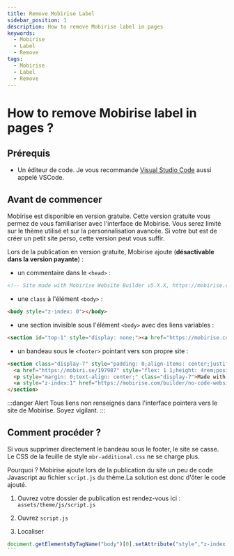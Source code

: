 ```yaml
---
title: Remove Mobirise Label
sidebar_position: 1
description: How to remove Mobirise label in pages
keywords:
  - Mobirise
  - Label
  - Remove
tags:
  - Mobirise
  - Label
  - Remove
---
```


# How to remove Mobirise label in pages ?

## Prérequis

- Un éditeur de code. Je vous recommande [Visual Studio Code](https://code.visualstudio.com/) aussi appelé VSCode.

## Avant de commencer

Mobirise est disponible en version gratuite. Cette version gratuite vous permez de vous familiariser avec l'interface de Mobirise. Vous serez limité sur le thème utilisé et sur la personnalisation avancée. Si votre but est de créer un petit site perso, cette version peut vous suffir.

Lors de la publication en version gratuite, Mobirise ajoute (**désactivable dans la version payante**) :

- un commentaire dans le `<head>` :

```html
<!-- Site made with Mobirise Website Builder v5.X.X, https://mobirise.com -->
```

- une `class` à l'élément `<body>` :

```html
<body style="z-index: 0"></body>
```

- une section invisible sous l'élément `<body>` avec des liens variables :

```html title=Exemple
<section id="top-1" style="display: none;"><a href="https://mobirise.com/builder/web-design-tool.html">web design tool</a> Mobirise v5.8.4 <a href="https://mobirise.com/extensions/popup-builder/">Popup Generator</a></section>
```

- un bandeau sous le `<footer>` pointant vers son propre site :

```html
<section class="display-7" style="padding: 0;align-items: center;justify-content: center;flex-wrap: wrap;    align-content: center;display: flex;position: relative;height: 4rem;">
  <a href="https://mobiri.se/197987" style="flex: 1 1;height: 4rem;position: absolute;width: 100%;z-index: 1;"><img alt="" style="height: 4rem;" src="data:image/gif;base64,R0lGODlhAQABAIAAAP///wAAACH5BAEAAAAALAAAAAABAAEAAAICRAEAOw==" /></a>
  <p style="margin: 0;text-align: center;" class="display-7">Made with &#8204;</p>
  <a style="z-index:1" href="https://mobirise.com/builder/no-code-website-builder.html">No Code Website Builder</a>
</section>
```

:::danger Alert
Tous liens non renseignés dans l'interface pointera vers le site de Mobirise. Soyez vigilant.
:::

## Comment procéder ?

Si vous supprimer directement le bandeau sous le footer, le site se casse. Le CSS de la feuille de style `mbr-additional.css` ne se charge plus.

Pourquoi ? Mobirise ajoute lors de la publication du site un peu de code Javascript au fichier `script.js` du thème.La solution est donc d'ôter le code ajouté.

1. Ouvrez votre dossier de publication est rendez-vous ici : `assets/theme/js/script.js`

2. Ouvrez `script.js`

3. Localiser

````js
document.getElementsByTagName("body")[0].setAttribute("style","z-index: 0");!function(){try{document.getElementsById("top-1")[0].getElementsByTagName("a")[0].removeAttribute("rel")}catch(b){}if(!document.getElementById("top-1")){var a=document.createElement("section");a.id="top-1";a.style="display: none";a.innerHTML='<a href="https://mobirise.com/builder/web-design-tool.html">web design tool</a> Mobirise v5.8.4 <a href="https://mobirise.com/extensions/popup-builder/">Popup Generator</a>';document.body.insertBefore(a,document.body.childNodes[0])}}();
```
````
